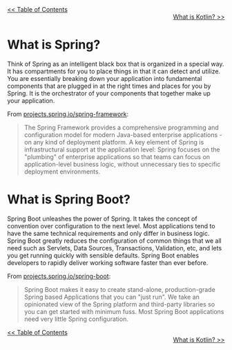 <div style="width: 100%">
  <div align="left"><a href="../../"><< Table of Contents</a></div>
  <div align="right"><a href="../references">What is Kotlin? >></a></div>
</div>

What is Spring?
======

Think of Spring as an intelligent black box that is organized in a special way. It has compartments for you to place things in that it can detect and utilize. You are essentially breaking down your application into fundamental components that are plugged in at the right times and places for you by Spring. It is the orchestrator of your components that together make up your application.

From [projects.spring.io/spring-framework](https://projects.spring.io/spring-framework/):
> The Spring Framework provides a comprehensive programming and configuration model for modern Java-based enterprise applications - on any kind of deployment platform. A key element of Spring is infrastructural support at the application level: Spring focuses on the "plumbing" of enterprise applications so that teams can focus on application-level business logic, without unnecessary ties to specific deployment environments.

What is Spring Boot?
======

Spring Boot unleashes the power of Spring. It takes the concept of convention over configuration to the next level. Most applications tend to have the same technical requirements and only differ in business logic. Spring Boot greatly reduces the configuration of common things that we all need such as Servlets, Data Sources, Transactions, Validation, etc, and lets you get running quickly with sensible defaults. Spring Boot enables developers to rapidly deliver working software faster than ever before.

From [projects.spring.io/spring-boot](https://projects.spring.io/spring-boot/):
> Spring Boot makes it easy to create stand-alone, production-grade Spring based Applications that you can "just run". We take an opinionated view of the Spring platform and third-party libraries so you can get started with minimum fuss. Most Spring Boot applications need very little Spring configuration.

<div style="width: 100%">
  <div align="left"><a href=""><< Table of Contents</a></div>
  <div align="right"><a href="">What is Kotlin? >></a></div>
</div>